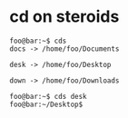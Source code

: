 # cd on steroids

```console
foo@bar:~$ cds
docs -> /home/foo/Documents

desk -> /home/foo/Desktop

down -> /home/foo/Downloads
```

```console
foo@bar:~$ cds desk
foo@bar:~/Desktop$
```
